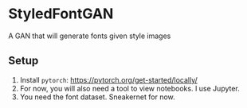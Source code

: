 # StyledFontGAN
A GAN that will generate fonts given style images

## Setup
1. Install `pytorch`: https://pytorch.org/get-started/locally/
2. For now, you will also need a tool to view notebooks. I use Jupyter.
3. You need the font dataset. Sneakernet for now.

